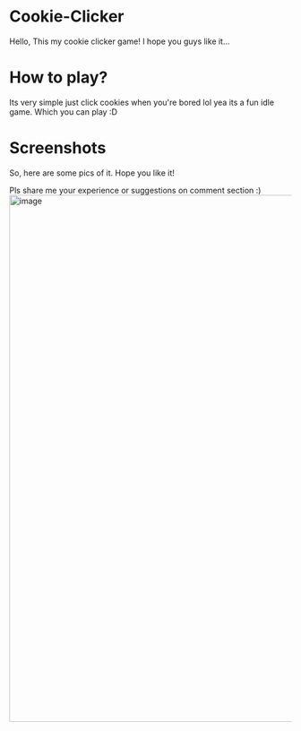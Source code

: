 # Cookie-Clicker
Hello, This my cookie clicker game! I hope you guys like it...

# How to play?
Its very simple just click cookies when you're bored lol 
yea its a fun idle game. Which you can play :D

# Screenshots 
So, here are some pics of it. 
Hope you like it! 

Pls share me your experience or suggestions on comment section :) <img width="941" alt="image" src="https://user-images.githubusercontent.com/80751691/170788839-a54bda9c-3994-4af0-a676-c46ecaa164ad.png">
